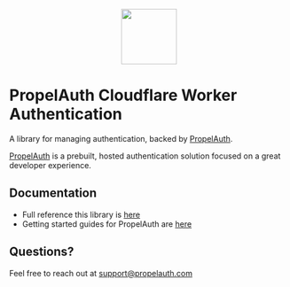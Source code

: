 <p align="center">
  <a href="https://www.propelauth.com?ref=github" target="_blank" align="center">
    <img src="https://propelauth-logos.s3.us-west-2.amazonaws.com/logo-only.png" width="100">
  </a>
</p>

# PropelAuth Cloudflare Worker Authentication

A library for managing authentication, backed by [PropelAuth](https://www.propelauth.com?ref=github). 

[PropelAuth](https://www.propelauth.com?ref=github) is a prebuilt, hosted authentication solution focused on a great developer experience. 

## Documentation

- Full reference this library is [here](https://docs.propelauth.com/reference/frontend-apis/cloudflare.html)
- Getting started guides for PropelAuth are [here](https://docs.propelauth.com/)

## Questions?

Feel free to reach out at support@propelauth.com


